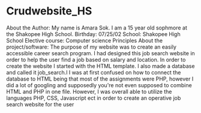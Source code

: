 # Crudwebsite_HS 
About the Author: My name is Amara Sok. I am a 15 year old sophmore at the Shakopee High School.
Birthday: 07/25/02
School: Shakopee High School
Elective course: Computer science Principles
About the project/software: The purpose of my website was to create an easily accessible career search program. I had designed this job search website in order to help the user find a job based on salary and location. In order to create the website I started with the HTML template. I also made a database and called it job_search.l I was at first confused on how to connect the database to HTML being that most of the assignments were PHP, however I did a lot of googling and supposedly you're not even supposed to combine HTML and PHP in one file. However, I was overall able to utilize the languages PHP, CSS, Javascript ect in order to create an operative job search website for the user
